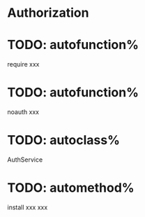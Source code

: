 Authorization
=============

# TODO: autofunction%
require
xxx

# TODO: autofunction%
noauth
xxx

# TODO: autoclass%
AuthService

# TODO: automethod%
install
xxx
xxx
